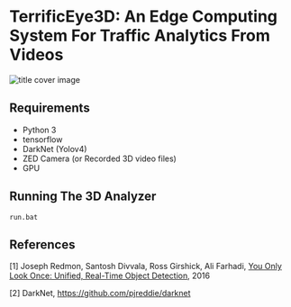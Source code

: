 # TerrificEye3D: An Edge Computing System For Traffic Analytics From Videos

![title cover image](terrificEye3D.gif)


## Requirements

* Python 3
* tensorflow
* DarkNet (Yolov4)
* ZED Camera (or Recorded 3D video files)
* GPU



## Running The 3D Analyzer

```
run.bat

```

## References

[1] Joseph Redmon, Santosh Divvala, Ross Girshick, Ali Farhadi, [You Only Look Once: Unified, Real-Time Object Detection](https://arxiv.org/abs/1506.02640), 2016 

[2] DarkNet, https://github.com/pjreddie/darknet


